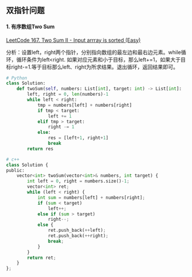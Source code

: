 ## 双指针问题

#### 1. 有序数组Two Sum

[LeetCode 167. Two Sum II - Input arrray is sorted (Easy)](https://leetcode.com/problems/two-sum-ii-input-array-is-sorted/description/)

分析：设置left，right两个指针，分别指向数组的最左边和最右边元素。while循环，循环条件为left<right. 如果对应元素和小于目标，那么left+=1，如果大于目标right-=1.等于目标那么left、right为所求结果。退出循环，返回结果即可。

```python
# Python
class Solution:
    def twoSum(self, numbers: List[int], target: int) -> List[int]:
        left, right = 0, len(numbers)-1
        while left < right:
            tmp = numbers[left] + numbers[right]
            if tmp < target:
                left += 1
            elif tmp > target:
                right -= 1
            else:
                res = [left+1, right+1]
                break
        return res

# c++
class Solution {
public:
    vector<int> twoSum(vector<int>& numbers, int target) {
        int left = 0, right = numbers.size()-1;
        vector<int> ret;
        while (left < right) {
            int sum = numbers[left] + numbers[right];
            if (sum < target)
                left++;
            else if (sum > target)
                right--;
            else {
                ret.push_back(++left);
                ret.push_back(++right);
                break;
            }
        }
        return ret;
    }
};
```

